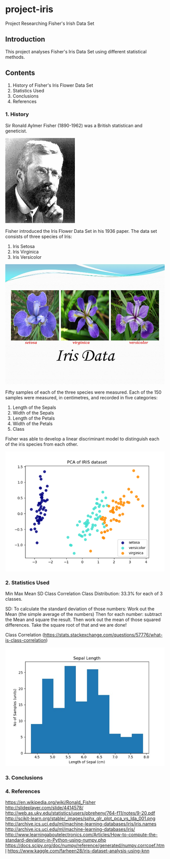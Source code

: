 # project-iris
Project Researching Fisher's Irish Data Set

## Introduction
This project analyses Fisher's Iris Data Set using different statistical methods.

## Contents
1. History of Fisher's Iris Flower Data Set
2. Statistics Used
3. Conclusions
4. References

### 1. History
Sir Ronald Aylmer Fisher (1890-1962) was a British statistican and geneticist.

![A picture of Ronald Fisher](fisher.jpg)

Fisher introduced the Iris Flower Data Set in his 1936 paper.  The data set consists of three species of Iris:
1. Iris Setosa
2. Iris Virginica
3. Iris Versicolor

![Photo of the Iris in the data set](Iris.jpg)

Fifty samples of each of the three species were measured.  Each of the 150 samples were measured, in centimetres, and recorded in five categories:
1. Length of the Sepals
2. Width of the Sepals
3. Length of the Petals
4. Width of the Petals
5. Class

Fisher was able to develop a linear discriminant model to distinguish each of the iris species from each other.

![Principle Component Analysis of Iris data set](scatterplot.jpg)


### 2. Statistics Used
Min  Max   Mean    SD   Class Correlation
Class Distribution: 33.3% for each of 3 classes.

SD: To calculate the standard deviation of those numbers:
Work out the Mean (the simple average of the numbers)
Then for each number: subtract the Mean and square the result.
Then work out the mean of those squared differences.
Take the square root of that and we are done!

Class Correlation (https://stats.stackexchange.com/questions/57776/what-is-class-correlation)

![Sepal length histogram](https://github.com/colettegallagher/project-iris/blob/master/Sepal%20length.jpg)





### 3. Conclusions


### 4. References
https://en.wikipedia.org/wiki/Ronald_Fisher
http://slideplayer.com/slide/4414578/
http://web.as.uky.edu/statistics/users/pbreheny/764-f11/notes/9-20.pdf
http://scikit-learn.org/stable/_images/sphx_glr_plot_pca_vs_lda_001.png
http://archive.ics.uci.edu/ml/machine-learning-databases/iris/iris.names
http://archive.ics.uci.edu/ml/machine-learning-databases/iris/
http://www.learningaboutelectronics.com/Articles/How-to-compute-the-standard-deviation-in-Python-using-numpy.php
https://docs.scipy.org/doc/numpy/reference/generated/numpy.corrcoef.html
https://www.kaggle.com/farheen28/iris-dataset-analysis-using-knn


